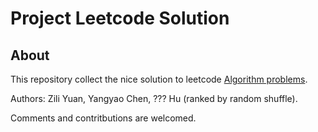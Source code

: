 # Project Leetcode Solution

## About

This repository collect the nice solution to leetcode [Algorithm problems](https://leetcode.com/problemset/algorithms/).

Authors: Zili Yuan, Yangyao Chen, ??? Hu (ranked by random shuffle).

Comments and contritbutions are welcomed.
